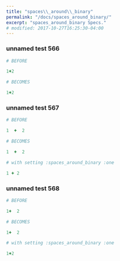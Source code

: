 ```yaml
---
title: "spaces\\_around\\_binary"
permalink: "/docs/spaces_around_binary/"
excerpt: "spaces_around_binary Specs."
# modified: 2017-10-27T16:25:30-04:00
---
```

### unnamed test 566
```ruby
# BEFORE

1+2

```
```ruby
# BECOMES

1+2

```
### unnamed test 567
```ruby
# BEFORE

1  +  2

```
```ruby
# BECOMES

1  +  2

```
```ruby
# with setting :spaces_around_binary :one

1 + 2
```
### unnamed test 568
```ruby
# BEFORE

1+  2

```
```ruby
# BECOMES

1+  2

```
```ruby
# with setting :spaces_around_binary :one

1+2
```
